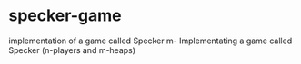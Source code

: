 # specker-game
implementation of a game called Specker
m-
Implementating a game called Specker (n-players and m-heaps)

